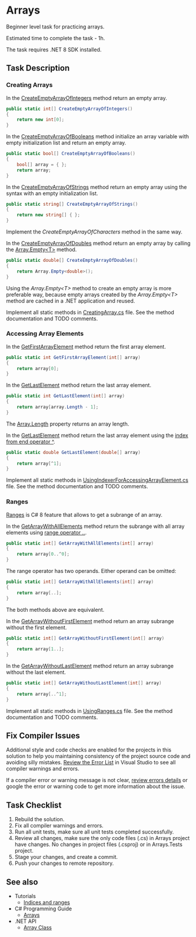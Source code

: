 # Arrays

Beginner level task for practicing arrays.

Estimated time to complete the task - 1h.

The task requires .NET 8 SDK installed.

## Task Description

### Creating Arrays

In the [CreateEmptyArrayOfIntegers](Arrays/CreatingArray.cs#L8) method return an empty array.

```cs
public static int[] CreateEmptyArrayOfIntegers()
{
    return new int[0];
}
```

In the [CreateEmptyArrayOfBooleans](Arrays/CreatingArray.cs#L15) method initialize an array variable with empty initialization list and return an empty array.

```cs
public static bool[] CreateEmptyArrayOfBooleans()
{
    bool[] array = { };
    return array;
}
```

In the [CreateEmptyArrayOfStrings](Arrays/CreatingArray.cs#L23) method return an empty array using the syntax with an empty initialization list.

```cs
public static string[] CreateEmptyArrayOfStrings()
{
    return new string[] { };
}
```

Implement the _CreateEmptyArrayOfCharacters_ method in the same way.

In the [CreateEmptyArrayOfDoubles](Arrays/CreatingArray.cs#L38) method return an empty array by calling the [Array.Empty&lt;T&gt;](https://docs.microsoft.com/en-us/dotnet/api/system.array.empty) method.

```cs
public static double[] CreateEmptyArrayOfDoubles()
{
    return Array.Empty<double>();
}
```

Using the _Array.Empty&lt;T&gt;_ method to create an empty array is more preferable way, because empty arrays created by the _Array.Empty&lt;T&gt;_ method are cached in a .NET application and reused.

Implement all static methods in [CreatingArray.cs](Arrays/CreatingArray.cs) file. See the method documentation and TODO comments.


### Accessing Array Elements

In the [GetFirstArrayElement](Arrays/UsingIndexerForAccessingArrayElement.cs#L5) method return the first array element.

```cs
public static int GetFirstArrayElement(int[] array)
{
    return array[0];
}
```

In the [GetLastElement](Arrays/UsingIndexerForAccessingArrayElement.cs#L23) method return the last array element.

```cs
public static int GetLastElement(int[] array)
{
    return array[array.Length - 1];
}
```

The [Array.Length](https://docs.microsoft.com/en-us/dotnet/api/system.array.length) property returns an array length.

In the [GetLastElement](Arrays/UsingIndexerForAccessingArrayElement.cs#L145) method return the last array element using the [index from end operator ^](https://docs.microsoft.com/en-us/dotnet/csharp/tutorials/ranges-indexes).

```cs
public static double GetLastElement(double[] array)
{
    return array[^1];
}
```

Implement all static methods in [UsingIndexerForAccessingArrayElement.cs](Arrays/UsingIndexerForAccessingArrayElement.cs) file. See the method documentation and TODO comments.


### Ranges

[Ranges](https://docs.microsoft.com/en-us/dotnet/csharp/language-reference/proposals/csharp-8.0/ranges) is C# 8 feature that allows to get a subrange of an array.

In the [GetArrayWithAllElements](Arrays/UsingRanges.cs#L7) method return the subrange with all array elements using [range operator ..](https://docs.microsoft.com/en-us/dotnet/csharp/language-reference/proposals/csharp-8.0/ranges#systemrange).

```cs
public static int[] GetArrayWithAllElements(int[] array)
{
    return array[0..^0];
}
```

The range operator has two operands. Either operand can be omitted:

```cs
public static int[] GetArrayWithAllElements(int[] array)
{
    return array[..];
}
```

The both methods above are equivalent.

In the [GetArrayWithoutFirstElement](Arrays/UsingRanges.cs#L14) method return an array subrange without the first element.

```cs
public static int[] GetArrayWithoutFirstElement(int[] array)
{
    return array[1..];
}
```

In the [GetArrayWithoutLastElement](Arrays/UsingRanges.cs#L32) method return an array subrange without the last element.

```cs
public static int[] GetArrayWithoutLastElement(int[] array)
{
    return array[..^1];
}
```

Implement all static methods in [UsingRanges.cs](Arrays/UsingRanges.cs) file. See the method documentation and TODO comments.


## Fix Compiler Issues

Additional style and code checks are enabled for the projects in this solution to help you maintaining consistency of the project source code and avoiding silly mistakes. [Review the Error List](https://docs.microsoft.com/en-us/visualstudio/ide/find-and-fix-code-errors#review-the-error-list) in Visual Studio to see all compiler warnings and errors.

If a compiler error or warning message is not clear, [review errors details](https://docs.microsoft.com/en-us/visualstudio/ide/find-and-fix-code-errors#review-errors-in-detail) or google the error or warning code to get more information about the issue.


## Task Checklist

1. Rebuild the solution.
1. Fix all compiler warnings and errors.
1. Run all unit tests, make sure all unit tests completed successfully.
1. Review all changes, make sure the only code files (.cs) in Arrays project have changes. No changes in project files (.csproj) or in Arrays.Tests project.
1. Stage your changes, and create a commit.
1. Push your changes to remote repository.


## See also

* Tutorials
  * [Indices and ranges](https://docs.microsoft.com/en-us/dotnet/csharp/tutorials/ranges-indexes)
* C# Programming Guide
  * [Arrays](https://docs.microsoft.com/en-us/dotnet/csharp/programming-guide/arrays/)
* .NET API
  * [Array Class](https://docs.microsoft.com/en-us/dotnet/api/system.array)

